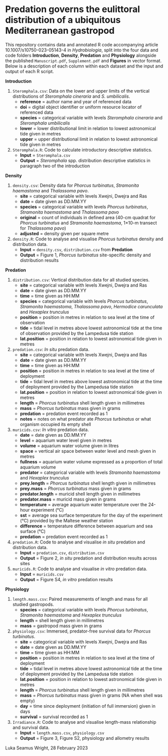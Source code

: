 # Predation governs the eulittoral distribution of a ubiquitous Mediterranean gastropod
This repository contains data and annotated R code accompanying article 10.1007/s10750-023-05143-4 in *Hydrobiologia*, split into the four data and code folders **Introduction**, **Density**, **Predation** and **Physiology** alongside the published `Manuscript.pdf`, `Supplement.pdf` and **Figures** in vector format. Below is a description of each column within each dataset and the input and output of each R script.

**Introduction**
1. `Steromphala.csv`: Data on the lower and upper limits of the vertical distributions of *Steromphala cineraria* and *S. umbilicalis*.
    - **reference** = author name and year of referenced data
    - **doi** = digital object identifier or uniform resource locator of referenced data
    - **species** = categorical variable with levels *Steromphala cineraria* and *Steromphala umbilicalis*
    - **lower** = lower distributional limit in relation to lowest astronomical tide given in metres
    - **upper** = upper distributional limit in relation to lowest astronomical tide given in metres
2. `Steromphala.R`: Code to calculate introductory descriptive statistics.
    - **Input** = `Steromphala.csv`
    - **Output** = *Steromphala* spp. distribution descriptive statistics in paragraph two of the introduction

**Density**
1. `density.csv`: Density data for *Phorcus turbinatus*, *Stramonita haemastoma* and *Thalassoma pavo*.
    - **site** = categorical variable with levels Xwejni, Dwejra and Ras 
    - **date** = date given as DD.MM.YY
    - **species** = categorical variable with levels *Phorcus turbinatus*, *Stramonita haemastoma* and *Thalassoma pavo*
    - **original** = count of individuals in defined area (40-cm quadrat for *Phorcus turbinatus* and *Stramonita haemastoma*, 1×10-m transect for *Thalassoma pavo*)
    - **adjusted** = density given per square metre
2. `density.R`: Code to analyse and visualise *Phorcus turbinatus* density and distribution data.
    - **Input** = `density.csv`, `distribution.csv` from **Predation**
    - **Output** = Figure 1, *Phorcus turbinatus* site-specific density and distribution results

**Predation**
1. `distribution.csv`: Vertical distribution data for all studied species.
    - **site** = categorical variable with levels Xwejni, Dwejra and Ras
    - **date** = date given as DD.MM.YY
    - **time** = time given as HH:MM
    - **species** = categorical variable with levels *Phorcus turbinatus*, *Stramonita haemastoma*, *Thalassoma pavo*, *Hermodice carunculata* and *Hexaplex trunculus*
    - **position** = position in metres in relation to sea level at the time of observation
    - **tide** = tidal level in metres above lowest astronomical tide at the time of observation provided by the Lampedusa tide station 
    - **lat.position** = position in relation to lowest astronomical tide given in metres
2. `predation.csv`: *In situ* predation data.
    - **site** = categorical variable with levels Xwejni, Dwejra and Ras
    - **date** = date given as DD.MM.YY
    - **time** = time given as HH:MM
    - **position** = position in metres in relation to sea level at the time of deployment
    - **tide** = tidal level in metres above lowest astronomical tide at the time of deployment provided by the Lampedusa tide station
    - **lat.position** = position in relation to lowest astronomical tide given in metres
    - **length** = *Phorcus turbinatus* shell length given in millimetres
    - **mass** = *Phorcus turbinatus* mass given in grams
    - **predation** = predation event recorded as 1
    - **notes** = notes on what predator ate *Phorcus turbinatus* or what organism occupied its empty shell
3. `muricids.csv`: *In vitro* predation data.
    - **date** = date given as DD.MM.YY
    - **level** = aquarium water level given in metres
    - **volume** = aquarium water volume given in litres
    - **space** = vertical air space between water level and mesh given in metres
    - **fullness** = aquarium water volume expressed as a proportion of total aquarium volume
    - **predator** = categorical variable with levels *Stramonita haemastoma* and *Hexaplex trunculus*
    - **prey.length** = *Phorcus turbinatus* shell length given in millimetres
    - **prey.mass** = *Phorcus turbinatus* mass given in grams
    - **predator.length** = muricid shell length given in millimetres
    - **predator.mass** = muricid mass given in grams
    - **temperature** = average aquarium water temperature over the 24-hour experiment (°C)
    - **sst** = average sea surface temperature for the day of the experiment (°C) provided by the Maltese weather station
    - **difference** = temperature difference between aquarium and sea surface (°C)
    - **predation** = predation event recorded as 1
4. `predation.R`: Code to analyse and visualise *in situ* predation and distribution data.
    - **Input** = `predation.csv`, `distribution.csv` 
    - **Output** = Figure 2, *in situ* predation and distribution results across sites
5. `muricids.R`: Code to analyse and visualise *in vitro* predation data.
    - **Input** = `muricids.csv` 
    - **Output** = Figure S4, *in vitro* predation results
    
**Physiology**
1. `length.mass.csv`: Paired measurements of length and mass for all studied gastropods.
    - **species** = categorical variable with levels *Phorcus turbinatus*, *Stramonita haemastoma* and *Hexaplex trunculus*
    - **length** = shell length given in millimetres
    - **mass** = gastropod mass given in grams
2. `physiology.csv`: Immersed, predator-free survival data for *Phorcus turbinatus*.
    - **site** = categorical variable with levels Xwejni, Dwejra and Ras
    - **date** = date given as DD.MM.YY
    - **time** = time given as HH:MM
    - **position** = position in metres in relation to sea level at the time of deployment
    - **tide** = tidal level in metres above lowest astronomical tide at the time of deployment provided by the Lampedusa tide station
    - **lat.position** = position in relation to lowest astronomical tide given in metres
    - **length** = *Phorcus turbinatus* shell length given in millimetres
    - **mass** = *Phorcus turbinatus* mass given in grams (NA when shell was empty)
    - **day** = time since deployment (initiation of full immersion) given in days
    - **survival** = survival recorded as 1
2. `Irradiance.R`: Code to analyse and visualise length-mass relationship and survival data.
    - **Input** = `length.mass.csv`, `physiology.csv`
    - **Output** = Figure 3, Figure S2, physiology and allometry results

Luka Seamus Wright, 28 February 2023
